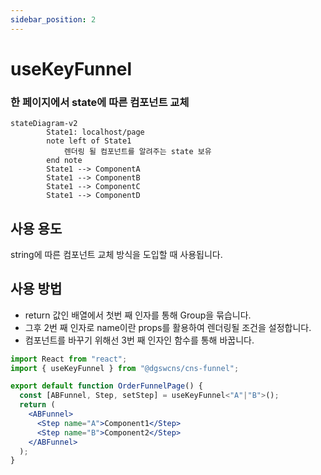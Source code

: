 ```yaml
---
sidebar_position: 2
---
```


# useKeyFunnel

### 한 페이지에서 state에 따른 컴포넌트 교체

```mermaid
stateDiagram-v2
        State1: localhost/page
        note left of State1
            렌더링 될 컴포넌트를 알려주는 state 보유
        end note
        State1 --> ComponentA
        State1 --> ComponentB
        State1 --> ComponentC
        State1 --> ComponentD
```

## 사용 용도

string에 따른 컴포넌트 교체 방식을 도입할 때 사용됩니다.

## 사용 방법

- return 값인 배열에서 첫번 째 인자를 통해 Group을 묶습니다.
- 그후 2번 째 인자로 name이란 props를 활용하여 렌더링될 조건을 설정합니다.
- 컴포넌트를 바꾸기 위해선 3번 째 인자인 함수를 통해 바꿉니다.

```jsx title="useKeyFunnelPage.tsx"
import React from "react";
import { useKeyFunnel } from "@dgswcns/cns-funnel";

export default function OrderFunnelPage() {
  const [ABFunnel, Step, setStep] = useKeyFunnel<"A"|"B">();
  return (
    <ABFunnel>
      <Step name="A">Component1</Step>
      <Step name="B">Component2</Step>
    </ABFunnel>
  );
}
```
